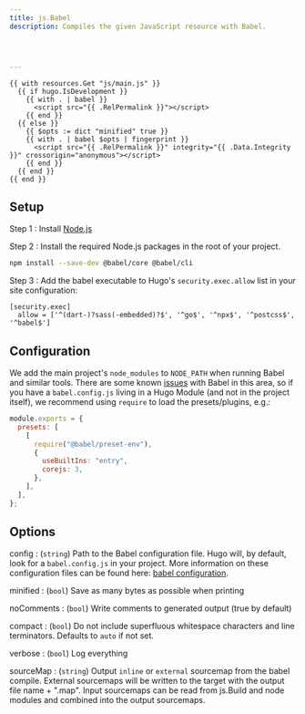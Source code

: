 ```yaml
---
title: js.Babel
description: Compiles the given JavaScript resource with Babel.




---
```




```go-html-template
{{ with resources.Get "js/main.js" }}
  {{ if hugo.IsDevelopment }}
    {{ with . | babel }}
      <script src="{{ .RelPermalink }}"></script>
    {{ end }}
  {{ else }}
    {{ $opts := dict "minified" true }}
    {{ with . | babel $opts | fingerprint }}
      <script src="{{ .RelPermalink }}" integrity="{{ .Data.Integrity }}" crossorigin="anonymous"></script>
    {{ end }}
  {{ end }}
{{ end }}
```

## Setup

Step 1
: Install [Node.js](https://nodejs.org/en/download)

Step 2
: Install the required Node.js packages in the root of your project.

```sh
npm install --save-dev @babel/core @babel/cli
```

Step 3
: Add the babel executable to Hugo's `security.exec.allow` list in your site configuration:

```{{< code-toggle file=hugo >}}
[security.exec]
  allow = ['^(dart-)?sass(-embedded)?$', '^go$', '^npx$', '^postcss$', '^babel$']
```

## Configuration

We add the main project's `node_modules` to `NODE_PATH` when running Babel and similar tools. There are some known [issues](https://github.com/babel/babel/issues/5618) with Babel in this area, so if you have a `babel.config.js` living in a Hugo Module (and not in the project itself), we recommend using `require` to load the presets/plugins, e.g.:

```js
module.exports = {
  presets: [
    [
      require("@babel/preset-env"),
      {
        useBuiltIns: "entry",
        corejs: 3,
      },
    ],
  ],
};
```

## Options

config
: (`string`) Path to the Babel configuration file. Hugo will, by default, look for a `babel.config.js` in your project. More information on these configuration files can be found here: [babel configuration](https://babeljs.io/docs/en/configuration).

minified
: (`bool`) Save as many bytes as possible when printing

noComments
: (`bool`) Write comments to generated output (true by default)

compact
: (`bool`) Do not include superfluous whitespace characters and line terminators. Defaults to `auto` if not set.

verbose
: (`bool`) Log everything

sourceMap
: (`string`) Output `inline` or `external` sourcemap from the babel compile. External sourcemaps will be written to the target with the output file name + ".map". Input sourcemaps can be read from js.Build and node modules and combined into the output sourcemaps.
